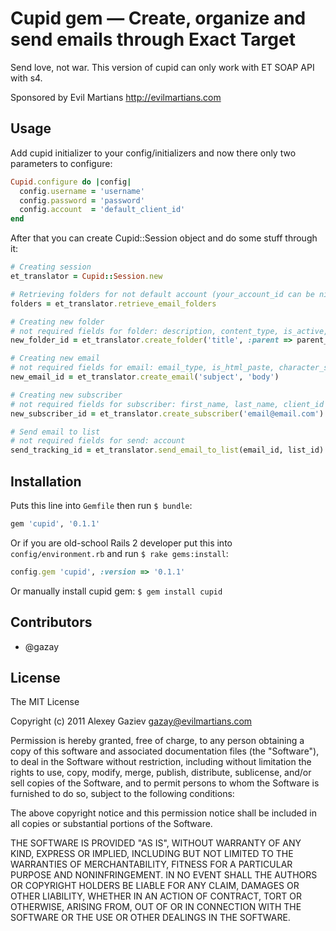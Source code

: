 # Cupid gem — Create, organize and send emails through Exact Target

Send love, not war. This version of cupid can only work with ET SOAP API with s4.

Sponsored by Evil Martians <http://evilmartians.com>

## Usage

Add cupid initializer to your config/initializers and now there only two parameters to configure:

``` ruby
Cupid.configure do |config|
  config.username = 'username'
  config.password = 'password'
  config.account  = 'default_client_id'
end
```

After that you can create Cupid::Session object and do some stuff through it:

``` ruby
# Creating session
et_translator = Cupid::Session.new

# Retrieving folders for not default account (your_account_id can be nil - default account on ET)
folders = et_translator.retrieve_email_folders

# Creating new folder
# not required fields for folder: description, content_type, is_active, is_editable, allow_children
new_folder_id = et_translator.create_folder('title', :parent => parent_directory_id)

# Creating new email
# not required fields for email: email_type, is_html_paste, character_set, name, description, category_id
new_email_id = et_translator.create_email('subject', 'body')

# Creating new subscriber
# not required fields for subscriber: first_name, last_name, client_id
new_subscriber_id = et_translator.create_subscriber('email@email.com')

# Send email to list
# not required fields for send: account
send_tracking_id = et_translator.send_email_to_list(email_id, list_id)
```

## Installation

Puts this line into `Gemfile` then run `$ bundle`:

``` ruby
gem 'cupid', '0.1.1'
```

Or if you are old-school Rails 2 developer put this into `config/environment.rb` and run `$ rake gems:install`:

``` ruby
config.gem 'cupid', :version => '0.1.1'
```

Or manually install cupid gem: `$ gem install cupid`

## Contributors

* @gazay

## License

The MIT License

Copyright (c) 2011 Alexey Gaziev <gazay@evilmartians.com>

Permission is hereby granted, free of charge, to any person obtaining a copy of this software and associated documentation files (the "Software"), to deal in the Software without restriction, including without limitation the rights to use, copy, modify, merge, publish, distribute, sublicense, and/or sell copies of the Software, and to permit persons to whom the Software is furnished to do so, subject to the following conditions:

The above copyright notice and this permission notice shall be included in all copies or substantial portions of the Software.

THE SOFTWARE IS PROVIDED "AS IS", WITHOUT WARRANTY OF ANY KIND, EXPRESS OR IMPLIED, INCLUDING BUT NOT LIMITED TO THE WARRANTIES OF MERCHANTABILITY, FITNESS FOR A PARTICULAR PURPOSE AND NONINFRINGEMENT. IN NO EVENT SHALL THE AUTHORS OR COPYRIGHT HOLDERS BE LIABLE FOR ANY CLAIM, DAMAGES OR OTHER LIABILITY, WHETHER IN AN ACTION OF CONTRACT, TORT OR OTHERWISE, ARISING FROM, OUT OF OR IN CONNECTION WITH THE SOFTWARE OR THE USE OR OTHER DEALINGS IN THE SOFTWARE.
